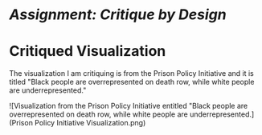 # *Assignment: Critique by Design*

# Critiqued Visualization
The visualization I am critiquing is from the Prison Policy Initiative and it is titled "Black people are overrepresented on death row, while white people are underrepresented."

![Visualization from the Prison Policy Initiative entitled "Black people are overrepresented on death row, while white people are underrepresented.](Prison Policy Initiative Visualization.png)

